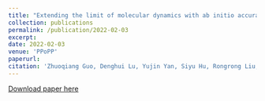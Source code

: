 ```yaml
---
title: "Extending the limit of molecular dynamics with ab initio accuracy to 10 billion atoms"
collection: publications
permalink: /publication/2022-02-03
excerpt:
date: 2022-02-03
venue: 'PPoPP'
paperurl:
citation: 'Zhuoqiang Guo, Denghui Lu, Yujin Yan, Siyu Hu, Rongrong Liu, Guangming Tan, Ninghui Sun, Wanrun Jiang, Lijun Liu, Yixiao Chen, Linfeng Zhang, Mohan Chen, Han Wang, Weile Jia. &quot;Extending the limit of molecular dynamics with ab initio accuracy to 10 billion atoms.&quot; <i>ACM SIGPLAN Symposium on Principles and Practice of Parallel Programming (PPoPP), 2022</i>'
---
```


[Download paper here](http://academicpages.github.io/files/paper2.pdf)
